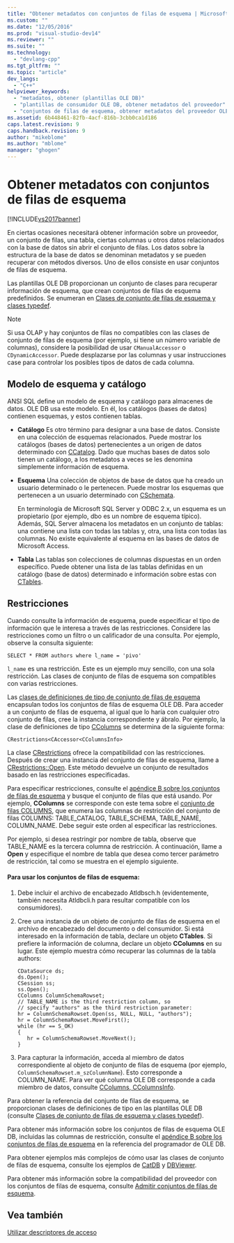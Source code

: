 ```yaml
---
title: "Obtener metadatos con conjuntos de filas de esquema | Microsoft Docs"
ms.custom: ""
ms.date: "12/05/2016"
ms.prod: "visual-studio-dev14"
ms.reviewer: ""
ms.suite: ""
ms.technology: 
  - "devlang-cpp"
ms.tgt_pltfrm: ""
ms.topic: "article"
dev_langs: 
  - "C++"
helpviewer_keywords: 
  - "metadatos, obtener (plantillas OLE DB)"
  - "plantillas de consumidor OLE DB, obtener metadatos del proveedor"
  - "conjuntos de filas de esquema, obtener metadatos del proveedor OLE DB"
ms.assetid: 6b448461-82fb-4acf-816b-3cbb0ca1d186
caps.latest.revision: 9
caps.handback.revision: 9
author: "mikeblome"
ms.author: "mblome"
manager: "ghogen"
---
```

# Obtener metadatos con conjuntos de filas de esquema
[!INCLUDE[vs2017banner](../../assembler/inline/includes/vs2017banner.md)]

En ciertas ocasiones necesitará obtener información sobre un proveedor, un conjunto de filas, una tabla, ciertas columnas u otros datos relacionados con la base de datos sin abrir el conjunto de filas.  Los datos sobre la estructura de la base de datos se denominan metadatos y se pueden recuperar con métodos diversos.  Uno de ellos consiste en usar conjuntos de filas de esquema.  
  
 Las plantillas OLE DB proporcionan un conjunto de clases para recuperar información de esquema, que crean conjuntos de filas de esquema predefinidos. Se enumeran en [Clases de conjunto de filas de esquema y clases typedef](../../data/oledb/schema-rowset-classes-and-typedef-classes.md).  
  
> [!NOTE]
>  Si usa OLAP y hay conjuntos de filas no compatibles con las clases de conjunto de filas de esquema \(por ejemplo, si tiene un número variable de columnas\), considere la posibilidad de usar `CManualAccessor` o `CDynamicAccessor`.  Puede desplazarse por las columnas y usar instrucciones case para controlar los posibles tipos de datos de cada columna.  
  
## Modelo de esquema y catálogo  
 ANSI SQL define un modelo de esquema y catálogo para almacenes de datos. OLE DB usa este modelo.  En él, los catálogos \(bases de datos\) contienen esquemas, y estos contienen tablas.  
  
-   **Catálogo** Es otro término para designar a una base de datos.  Consiste en una colección de esquemas relacionados.  Puede mostrar los catálogos \(bases de datos\) pertenecientes a un origen de datos determinado con [CCatalog](../../data/oledb/ccatalogs-ccataloginfo.md).  Dado que muchas bases de datos solo tienen un catálogo, a los metadatos a veces se les denomina simplemente información de esquema.  
  
-   **Esquema** Una colección de objetos de base de datos que ha creado un usuario determinado o le pertenecen.  Puede mostrar los esquemas que pertenecen a un usuario determinado con [CSchemata](../../data/oledb/cschemata-cschematainfo.md).  
  
     En terminología de Microsoft SQL Server y ODBC 2.x, un esquema es un propietario \(por ejemplo, dbo es un nombre de esquema típico\).  Además, SQL Server almacena los metadatos en un conjunto de tablas: una contiene una lista con todas las tablas y, otra, una lista con todas las columnas.  No existe equivalente al esquema en las bases de datos de Microsoft Access.  
  
-   **Tabla** Las tablas son colecciones de columnas dispuestas en un orden específico.  Puede obtener una lista de las tablas definidas en un catálogo \(base de datos\) determinado e información sobre estas con [CTables](../../data/oledb/ctables-ctableinfo.md).  
  
## Restricciones  
 Cuando consulte la información de esquema, puede especificar el tipo de información que le interesa a través de las restricciones.  Considere las restricciones como un filtro o un calificador de una consulta.  Por ejemplo, observe la consulta siguiente:  
  
```  
SELECT * FROM authors where l_name = 'pivo'  
```  
  
 `l_name` es una restricción.  Este es un ejemplo muy sencillo, con una sola restricción. Las clases de conjunto de filas de esquema son compatibles con varias restricciones.  
  
 Las [clases de definiciones de tipo de conjunto de filas de esquema](../../data/oledb/schema-rowset-classes-and-typedef-classes.md) encapsulan todos los conjuntos de filas de esquema OLE DB. Para acceder a un conjunto de filas de esquema, al igual que lo haría con cualquier otro conjunto de filas, cree la instancia correspondiente y ábralo.  Por ejemplo, la clase de definiciones de tipo [CColumns](../../data/oledb/ccolumns-ccolumnsinfo.md) se determina de la siguiente forma:  
  
```  
CRestrictions<CAccessor<CColumnsInfo>  
```  
  
 La clase [CRestrictions](../../data/oledb/crestrictions-class.md) ofrece la compatibilidad con las restricciones.  Después de crear una instancia del conjunto de filas de esquema, llame a [CRestrictions::Open](../../data/oledb/crestrictions-open.md).  Este método devuelve un conjunto de resultados basado en las restricciones especificadas.  
  
 Para especificar restricciones, consulte el [apéndice B sobre los conjuntos de filas de esquema](http://go.microsoft.com/fwlink/?LinkId=64681) y busque el conjunto de filas que está usando.  Por ejemplo, **CColumns** se corresponde con este tema sobre el [conjunto de filas COLUMNS](http://go.microsoft.com/fwlink/?LinkId=64682), que enumera las columnas de restricción del conjunto de filas COLUMNS: TABLE\_CATALOG, TABLE\_SCHEMA, TABLE\_NAME, COLUMN\_NAME.  Debe seguir este orden al especificar las restricciones.  
  
 Por ejemplo, si desea restringir por nombre de tabla, observe que TABLE\_NAME es la tercera columna de restricción. A continuación, llame a **Open** y especifique el nombre de tabla que desea como tercer parámetro de restricción, tal como se muestra en el ejemplo siguiente.  
  
#### Para usar los conjuntos de filas de esquema:  
  
1.  Debe incluir el archivo de encabezado Atldbsch.h \(evidentemente, también necesita Atldbcli.h para resultar compatible con los consumidores\).  
  
2.  Cree una instancia de un objeto de conjunto de filas de esquema en el archivo de encabezado del documento o del consumidor.  Si está interesado en la información de tabla, declare un objeto **CTables**. Si prefiere la información de columna, declare un objeto **CColumns** en su lugar.  Este ejemplo muestra cómo recuperar las columnas de la tabla authors:  
  
    ```  
    CDataSource ds;  
    ds.Open();  
    CSession ss;  
    ss.Open();  
    CColumns ColumnSchemaRowset;  
    // TABLE_NAME is the third restriction column, so  
    // specify "authors" as the third restriction parameter:  
    hr = ColumnSchemaRowset.Open(ss, NULL, NULL, "authors");  
    hr = ColumnSchemaRowset.MoveFirst();  
    while (hr == S_OK)  
    {  
       hr = ColumnSchemaRowset.MoveNext();  
    }  
    ```  
  
3.  Para capturar la información, acceda al miembro de datos correspondiente al objeto de conjunto de filas de esquema \(por ejemplo, `ColumnSchemaRowset.m_szColumnName`\).  Esto corresponde a COLUMN\_NAME.  Para ver qué columna OLE DB corresponde a cada miembro de datos, consulte [CColumns, CColumnsInfo](../../data/oledb/ccolumns-ccolumnsinfo.md).  
  
 Para obtener la referencia del conjunto de filas de esquema, se proporcionan clases de definiciones de tipo en las plantillas OLE DB \(consulte [Clases de conjunto de filas de esquema y clases typedef](../../data/oledb/schema-rowset-classes-and-typedef-classes.md)\).  
  
 Para obtener más información sobre los conjuntos de filas de esquema OLE DB, incluidas las columnas de restricción, consulte el [apéndice B sobre los conjuntos de filas de esquema](http://go.microsoft.com/fwlink/?LinkId=64681) en la referencia del programador de OLE DB.  
  
 Para obtener ejemplos más complejos de cómo usar las clases de conjunto de filas de esquema, consulte los ejemplos de [CatDB](http://msdn.microsoft.com/es-es/003d516b-2bf6-444e-8be5-4ebaa0b66046) y [DBViewer](http://msdn.microsoft.com/es-es/07620f99-c347-4d09-9ebc-2459e8049832).  
  
 Para obtener más información sobre la compatibilidad del proveedor con los conjuntos de filas de esquema, consulte [Admitir conjuntos de filas de esquema](../../data/oledb/supporting-schema-rowsets.md).  
  
## Vea también  
 [Utilizar descriptores de acceso](../../data/oledb/using-accessors.md)